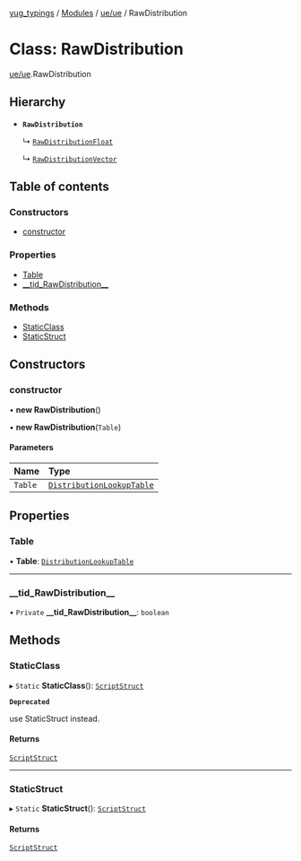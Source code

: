 [yug_typings](../README.md) / [Modules](../modules.md) / [ue/ue](../modules/ue_ue.md) / RawDistribution

# Class: RawDistribution

[ue/ue](../modules/ue_ue.md).RawDistribution

## Hierarchy

- **`RawDistribution`**

  ↳ [`RawDistributionFloat`](ue_ue.RawDistributionFloat.md)

  ↳ [`RawDistributionVector`](ue_ue.RawDistributionVector.md)

## Table of contents

### Constructors

- [constructor](ue_ue.RawDistribution.md#constructor)

### Properties

- [Table](ue_ue.RawDistribution.md#table)
- [\_\_tid\_RawDistribution\_\_](ue_ue.RawDistribution.md#__tid_rawdistribution__)

### Methods

- [StaticClass](ue_ue.RawDistribution.md#staticclass)
- [StaticStruct](ue_ue.RawDistribution.md#staticstruct)

## Constructors

### constructor

• **new RawDistribution**()

• **new RawDistribution**(`Table`)

#### Parameters

| Name | Type |
| :------ | :------ |
| `Table` | [`DistributionLookupTable`](ue_ue.DistributionLookupTable.md) |

## Properties

### Table

• **Table**: [`DistributionLookupTable`](ue_ue.DistributionLookupTable.md)

___

### \_\_tid\_RawDistribution\_\_

• `Private` **\_\_tid\_RawDistribution\_\_**: `boolean`

## Methods

### StaticClass

▸ `Static` **StaticClass**(): [`ScriptStruct`](ue_ue.ScriptStruct.md)

**`Deprecated`**

use StaticStruct instead.

#### Returns

[`ScriptStruct`](ue_ue.ScriptStruct.md)

___

### StaticStruct

▸ `Static` **StaticStruct**(): [`ScriptStruct`](ue_ue.ScriptStruct.md)

#### Returns

[`ScriptStruct`](ue_ue.ScriptStruct.md)
